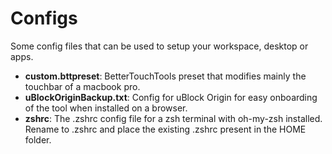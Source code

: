 # Configs
Some config files that can be used to setup your workspace, desktop or apps.


* **custom.bttpreset**: BetterTouchTools preset that modifies mainly the touchbar of a macbook pro.
* **uBlockOriginBackup.txt**: Config for uBlock Origin for easy onboarding of the tool when installed on a browser.
* **zshrc**: The .zshrc config file for a zsh terminal with oh-my-zsh installed. Rename to .zshrc and place the existing .zshrc present in the HOME folder.
